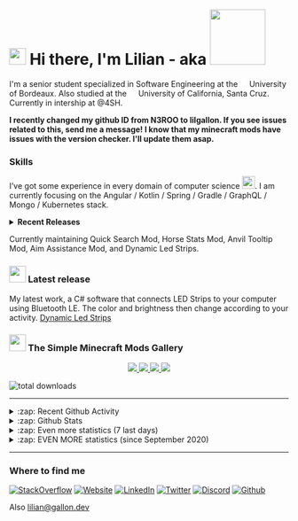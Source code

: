 <h1> <img src="https://emojis.slackmojis.com/emojis/images/1531849430/4246/blob-sunglasses.gif?1531849430" width="30"/> Hi there, I'm Lilian - aka <img src="https://github.com/lilgallon/lilgallon/raw/master/nero_animated_small_transparent_crop.gif" width="100"/> </h1>

I'm a senior student specialized in Software Engineering at the <img src="https://image.flaticon.com/icons/svg/197/197560.svg" width="13"/> University of Bordeaux. Also studied at the <img src="https://image.flaticon.com/icons/svg/197/197484.svg" width="13"/> University of California, Santa Cruz. Currently in intership at @4SH.

**I recently changed my github ID from N3ROO to lilgallon. If you see issues related to this, send me a message! I know that my minecraft mods have issues with the version checker. I'll update them asap.**

<h3> Skills </h3>

I’ve got some experience in every domain of computer science <img src="https://media.giphy.com/media/WUlplcMpOCEmTGBtBW/giphy.gif" width="23">. I am currently focusing on the Angular / Kotlin / Spring / Gradle / GraphQL / Mongo / Kubernetes stack.

<details>
  <summary><b>Recent Releases</b></summary>

| 🎁 Project | 📝 Description |
|----|----|
| [Daily Wallhaven Wallpaper](https://github.com/lilgallon/Daily-Wallhaven-Wallpaper) 1.0.0 | A script that changes your wallpaper everyday by picking one on [Wallhaven]([W](https://wallhaven.cc/)) |
| [BettercolorsEngine](https://github.com/lilgallon/BettercolorsEngine) 1.1.0 (published on maven central) | The Engine of the Minecraft mod [Bettercolors](https://github.com/lilgallon/Bettercolors). Can be used for anything else that requires an automatically generated GUI  |
| [LatencyMod](https://github.com/lilgallon/LatencyMod) 0.1.0 | A Minecraft mod that displays your latency |
| [Aim Assistance Mod](https://github.com/lilgallon/AimAssistanceMod) 1.3.0 | A Minecraft mod that helps you aiming |
| [Bettercolors](https://github.com/lilgallon/Bettercolors) 7.3.0 | A Minecraft assistance mod
| [Quick Search Mod](https://github.com/lilgallon/QuickSearchMod) 1.0.0 | A Minecraft mod to search for items
| [Horse Stats Mod](https://github.com/lilgallon/HorseStatsMod) 1.3.1 | A Minecraft mod that shows the statistics of the ridden horse
| [Anvil Tooltip Mod](https://github.com/lilgallon/AnvilTooltipMod) 1.0.0 | A Minecraft mod that shows the number of anvil uses as well as the repair cost of an item
| [Dynamic Led Strips](https://github.com/lilgallon/DynamicLedStrips) 0.1.0 | A program that takes control of cheap Led Strips controllers to make them look expensive

</details>

Currently maintaining Quick Search Mod, Horse Stats Mod, Anvil Tooltip Mod, Aim Assistance Mod, and Dynamic Led Strips.

<h3> <img width=30 src="https://github.com/lilgallon/DynamicLedStrips/raw/main/.github/bls_icon.png"> Latest release </h3>
                                                                                       
My latest work, a C# software that connects LED Strips to your computer using Bluetooth LE. The color and brightness then change according to your activity. [Dynamic Led Strips](https://github.com/lilgallon/DynamicLedStrips)

<h3> <img src="https://github.com/lilgallon/lilgallon/raw/master/curseforge_png.png" width="30"/> The Simple Minecraft Mods Gallery </h3>

<p style="text-align:center">
  <a href="https://www.curseforge.com/minecraft/mc-mods/aim-assistance"> <img src="https://github.com/lilgallon/AimAssistanceMod/raw/MC_1.16.3/.github/images/aimassistancemod.png"> </a>
  <a href="https://www.curseforge.com/minecraft/mc-mods/horse-statistics"> <img src="https://github.com/lilgallon/HorseStatsMod/raw/MC_1.16.x/.github/resources/horsestatsmod.png"> </a>
  <a href="https://www.curseforge.com/minecraft/mc-mods/quick-search"> <img src="https://github.com/lilgallon/QuickSearchMod/raw/MC_1.16.3/.github/resources/quicksearch.png"> </a>
  <a href="https://www.curseforge.com/minecraft/mc-mods/anvil-tooltip-mod"> <img src="https://github.com/lilgallon/AnvilTooltipMod/raw/MC_1.16.3/.github/resources/anviltooltipmod.png"> </a>
</p>

![total downloads](https://img.shields.io/badge/Total%20downlods-20k%2B-brightgreen?style=for-the-badge&logo=java&labelColor=2E3440)

---

<details>
  <summary>:zap: Recent Github Activity</summary>

<!--START_SECTION:activity-->
1. ❗️ Opened issue [#91](https://github.com/lilgallon/Bettercolors/issues/91) in [lilgallon/Bettercolors](https://github.com/lilgallon/Bettercolors)
2. ❗️ Opened issue [#8](https://github.com/N3ROO/HorseStatsMod/issues/8) in [N3ROO/HorseStatsMod](https://github.com/N3ROO/HorseStatsMod)
3. 🎉 Merged PR [#7](https://github.com/N3ROO/HorseStatsMod/pull/7) in [N3ROO/HorseStatsMod](https://github.com/N3ROO/HorseStatsMod)
4. 🗣 Commented on [#7](https://github.com/N3ROO/HorseStatsMod/issues/7) in [N3ROO/HorseStatsMod](https://github.com/N3ROO/HorseStatsMod)
5. ❗️ Closed issue [#6](https://github.com/N3ROO/HorseStatsMod/issues/6) in [N3ROO/HorseStatsMod](https://github.com/N3ROO/HorseStatsMod)
<!--END_SECTION:activity-->

</details>

<details>
  <summary>:zap: Github Stats</summary>
<br>

![bio](https://github-readme-stats.vercel.app/api?username=lilgallon&show_icons=true&hide_title=true)

![lang](https://github-readme-stats.vercel.app/api/top-langs/?username=lilgallon&layout=compact&hide=jupyter%20notebook)

</details>

<details>
  <summary>:zap: Even more statistics (7 last days)</summary>
<br>

<img src="https://wakatime.com/share/@3c59958d-a444-4018-bacc-6e46cccf8835/d3b8039d-4b10-4854-9ba4-75f55e51745b.svg" width=500/>

<img src="https://wakatime.com/share/@3c59958d-a444-4018-bacc-6e46cccf8835/525f0563-4377-4a5a-b27a-18d6eb21f33f.svg" width=500/>

<img src="https://wakatime.com/share/@3c59958d-a444-4018-bacc-6e46cccf8835/54eebe48-4f46-407b-93ac-d4e9db98ce8e.svg" width=500/>

<img src="https://wakatime.com/share/@3c59958d-a444-4018-bacc-6e46cccf8835/f5524270-6093-4871-8575-a23a40e7da56.svg" width=500/>

*Yeah, I like Windows*

</details>


<details>
  <summary>:zap: EVEN MORE statistics (since September 2020)</summary>
<br>

<img src="https://wakatime.com/share/@3c59958d-a444-4018-bacc-6e46cccf8835/11852978-667b-4618-a12e-c32ebee99758.svg" width=500/>

<img src="https://wakatime.com/share/@3c59958d-a444-4018-bacc-6e46cccf8835/86bfa371-90aa-4fb9-ac39-16f4ba1489a3.svg" width=500/>

<img src="https://wakatime.com/share/@3c59958d-a444-4018-bacc-6e46cccf8835/6d1a8fa9-ff2e-4a1e-beb7-aa2d30e195bc.svg" width=500/>

<img src="https://wakatime.com/share/@3c59958d-a444-4018-bacc-6e46cccf8835/de79b7cf-5162-4919-9b96-8a921a34ca61.svg" width=500/>

*Yeah, I like Windows*

</details>



---


<h3> Where to find me </h3>

<p>
<a href="https://stackoverflow.com/users/8811838/nero?tab=profile" target="_blank"><img alt="StackOverflow" src="https://img.shields.io/badge/StackOverflow-%23F48024.svg?&style=for-the-badge&logo=StackOverflow&logoColor=white" /></a>
<a href="https://gallon.dev" target="_blank"><img alt="Website" src="https://img.shields.io/badge/gallon.dev-%234C566A.svg?&style=for-the-badge&logo=microsoft-edge&logoColor=white" /></a>
<a href="https://www.linkedin.com/in/lilian-gallon" target="_blank"><img alt="LinkedIn" src="https://img.shields.io/badge/linkedin-%230077B5.svg?&style=for-the-badge&logo=linkedin&logoColor=white" /></a>
<a href="https://twitter.com/LilianSurf" target="_blank"><img alt="Twitter" src="https://img.shields.io/badge/twitter-%231DA1F2.svg?&style=for-the-badge&logo=twitter&logoColor=white" /></a>
<a href="https://discordapp.com/users/76281566866706432" target="_blank"><img alt="Discord" src="https://img.shields.io/badge/discord-%237289DA.svg?&style=for-the-badge&logo=discord&logoColor=white" /></a>
<a href="https://github.com/lilgallon" target="_blank"><img alt="Github" src="https://img.shields.io/badge/GitHub-%2312100E.svg?&style=for-the-badge&logo=Github&logoColor=white" /></a>
</p>

Also lilian@gallon.dev
